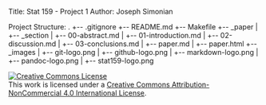 Title:  Stat 159 - Project 1
Author: Joseph Simonian

Project Structure:
.
+-- .gitignore
+-- README.md
+-- Makefile
+-- _paper
|   +-- _section
|      +-- 00-abstract.md
|      +-- 01-introduction.md
|      +-- 02-discussion.md
|      +-- 03-conclusions.md
|   +-- paper.md
|   +-- paper.html
+-- _images
|   +-- git-logo.png
|   +-- github-logo.png
|   +-- markdown-logo.png
|   +-- pandoc-logo.png
|   +-- stat159-logo.png

<a rel="license" href="http://creativecommons.org/licenses/by-nc/4.0/"><img alt="Creative Commons License" style="border-width:0" src="https://i.creativecommons.org/l/by-nc/4.0/88x31.png" /></a><br />This work is licensed under a <a rel="license" href="http://creativecommons.org/licenses/by-nc/4.0/">Creative Commons Attribution-NonCommercial 4.0 International License</a>.
